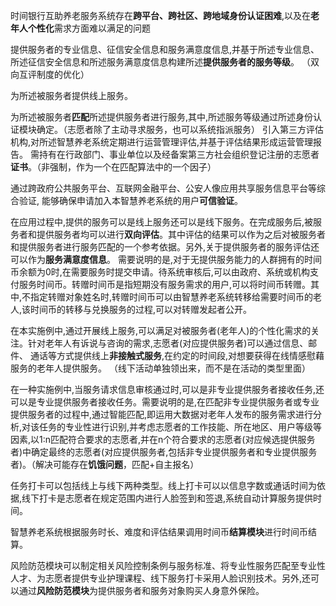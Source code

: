 时间银行互助养老服务系统存在**跨平台、跨社区、跨地域身份认证困难**,以及在**老年人个性化**需求方面难以满足的问题

提供服务者的专业信息、征信安全信息和服务满意度信息,并基于所述专业信息、所述征信安全信息和所述服务满意度信息构建所述**提供服务者的服务等级**。 （双向互评制度的优化）

为所述被服务者提供线上服务。

为所述被服务者**匹配**所述提供服务者进行服务,其中,所述服务等级通过所述身份认证模块确定。（志愿者除了主动寻求服务，也可以系统指派服务） 
引入第三方评估机构,对所述智慧养老系统定期进行运营管理评估,并基于评估结果形成运营管理报告。
需持有在行政部门、事业单位以及经备案第三方社会组织登记注册的志愿者**证书**。（非强制，作为一个在匹配算法中的一个因子）

通过跨政府公共服务平台、互联网金融平台、公安人像应用共享服务信息平台等综合验证, 能够确保申请加入本智慧养老系统的用户**可信验证**。 


在应用过程中,提供的服务可以是线上服务还可以是线下服务。在完成服务后,被服务者和提供服务者均可以进行**双向评估**。其中评估的结果可以作为之后对被服务者和提供服务者进行服务匹配的一个参考依据。另外,关于提供服务者的服务评估还可以作为**服务满意度信息**。
需要说明的是,对于无提供服务能力的人群拥有的时间币余额为0时,在需要服务时提交申请。待系统审核后,可以由政府、系统或机构支付服务时间币。转赠时间币是指短期没有服务需求的用户,可以将时间币转赠。其中,不指定转赠对象姓名时,转赠时间币可以由智慧养老系统转移给需要时间币的老人,该时间币的转移与兑换服务的过程,可以对转赠发起者公开。

在本实施例中,通过开展线上服务,可以满足对被服务者(老年人)的个性化需求的关注。针对老年人有诉说与咨询的需求,志愿者(对应提供服务者)可以通过信息、邮件、 通话等方式提供线上**非接触式服务**,在约定的时间段,对想要获得在线情感慰藉服务的老年人提供服务。 （线下活动单独领出来，而不是在活动的类型里面）

在一种实施例中,当服务请求信息审核通过时,可以是非专业提供服务者接收任务,还可以是专业提供服务者接收任务。需要说明的是,在匹配非专业提供服务者或专业提供服务者的过程中,通过智能匹配,即运用大数据对老年人发布的服务需求进行分析,对该任务的专业性进行识别,并考虑志愿者的工作技能、所在地区、用户等级等因素,以1:n匹配符合要求的志愿者,并在n个符合要求的志愿者(对应候选提供服务者)中确定最终的志愿者(对应提供服务者,包括非专业提供服务者和专业提供服务者)。（解决可能存在**饥饿问题**，匹配+自主报名）

任务打卡可以包括线上与线下两种类型。线上打卡可以以信息字数或通话时间为依据,线下打卡是志愿者在规定范围内进行人脸签到和签退,系统自动计算服务提供时间。  

智慧养老系统根据服务时长、难度和评估结果调用时间币**结算模块**进行时间币结算。 

风险防范模块可以制定相关风险控制条例与服务标准、将专业性服务匹配至专业性人才、为志愿者提供专业护理课程、线下服务打卡采用人脸识别技术。另外,还可以通过**风险防范模块**为提供服务者和服务对象购买人身意外保险。 


